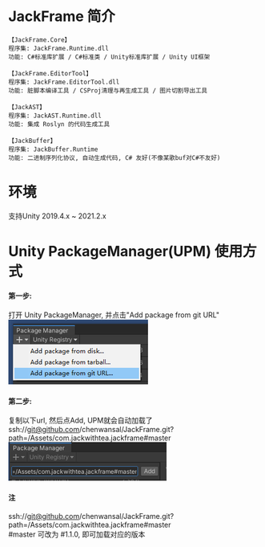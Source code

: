 # JackFrame 简介
```
【JackFrame.Core】
程序集: JackFrame.Runtime.dll
功能: C#标准库扩展 / C#标准类 / Unity标准库扩展 / Unity UI框架

【JackFrame.EditorTool】
程序集: JackFrame.EditorTool.dll
功能: 脏脚本编译工具 / CSProj清理与再生成工具 / 图片切割导出工具

【JackAST】
程序集: JackAST.Runtime.dll
功能: 集成 Roslyn 的代码生成工具

【JackBuffer】
程序集: JackBuffer.Runtime
功能: 二进制序列化协议, 自动生成代码, C# 友好(不像某歌buf对C#不友好)
```

# 环境
支持Unity 2019.4.x ~ 2021.2.x

# Unity PackageManager(UPM) 使用方式
#### 第一步:  
打开 Unity PackageManager, 并点击"Add package from git URL"  
![JackFrame图](https://github.com/chenwansal/JackFrame/blob/master/Assets/com.jackwithtea.jackframe/Document~/1.png)  

#### 第二步:  
复制以下url, 然后点Add, UPM就会自动加载了  
ssh://git@github.com/chenwansal/JackFrame.git?path=/Assets/com.jackwithtea.jackframe#master
![JackFrame图](https://github.com/chenwansal/JackFrame/blob/master/Assets/com.jackwithtea.jackframe/Document~/2.png)  

#### 注
ssh://git@github.com/chenwansal/JackFrame.git?path=/Assets/com.jackwithtea.jackframe#master  
\#master 可改为 #1.1.0, 即可加载对应的版本